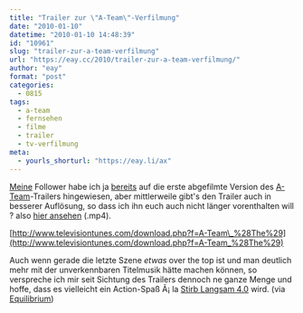 ```yaml
---
title: "Trailer zur \"A-Team\"-Verfilmung"
date: "2010-01-10"
datetime: "2010-01-10 14:48:39"
id: "10961"
slug: "trailer-zur-a-team-verfilmung"
url: "https://eay.cc/2010/trailer-zur-a-team-verfilmung/"
author: "eay"
format: "post"
categories:
  - 0815
tags:
  - a-team
  - fernsehen
  - filme
  - trailer
  - tv-verfilmung
meta:
  - yourls_shorturl: "https://eay.li/ax"
---
```


[Meine](http://twitter.com/Eay) Follower habe ich ja [bereits](http://twitter.com/Eay/status/7538705926) auf die erste abgefilmte Version des [A-Team](//eay.cc/tag/a-team/)\-Trailers hingewiesen, aber mittlerweile gibt's den Trailer auch in besserer Auflösung, so dass ich ihn euch auch nicht länger vorenthalten will ? also [hier ansehen](http://www.filmz.ru/video/a/a_team_teaser_720.mp4) (.mp4).

[http://www.televisiontunes.com/download.php?f=A-Team\_%28The%29](http://www.televisiontunes.com/download.php?f=A-Team_%28The%29)

Auch wenn gerade die letzte Szene _etwas_ over the top ist und man deutlich mehr mit der unverkennbaren Titelmusik hätte machen können, so verspreche ich mir seit Sichtung des Trailers dennoch ne ganze Menge und hoffe, dass es vielleicht ein Action-Spaß Ã¡ la [Stirb Langsam 4.0](//eay.cc/2007/geh-ins-kino-oder-stirb-langsam/) wird. (via [Equilibrium](http://www.equilibriumblog.de/wordpress/2010/01/10/fantraeume-werden-wahr-the-a-team-trailer-ist-da/))
